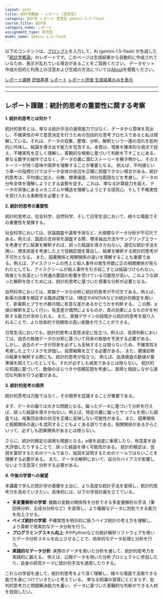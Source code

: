 ```yaml
---
layout: post
title: 統計学概論 - レポート (意見型)
category: 統計学 レポート 意見型 gemini-1.5-flash
course_title: 統計学
category_name: レポート
assignment_type: 意見型
model_name: gemini-1.5-flash
---
```


以下のコンテンツは、[プロンプト](https://github.com/takedatoshiyuki/synthetic_assignments/tree/main/generated/統計学/gemini-1.5-flash/prompt_レポート-意見型.md)を入力して、AI (gemini-1.5-flash) が生成した「[統計学概論](/contents/統計学/)」のレポートです。このページは生成結果から自動的に作成されているため、表示が乱れている場合があることをご容赦ください。
データセット作成の目的と利用上の注意および生成の方法については[About](/About)を御覧ください。

[レポート課題](../レポート課題-意見型)
[評価基準](../評価基準-意見型)
[レポート](../レポート-意見型)
[レポート評価](../レポート評価-意見型)
[生成結果のみを表示](https://github.com/takedatoshiyuki/synthetic_assignments/tree/main/generated/統計学/gemini-1.5-flash/レポート-意見型.md)
  

***
***
  
## レポート課題：統計的思考の重要性に関する考察

**1. 統計的思考とは何か？**

統計的思考とは、単なる統計手法の適用能力ではなく、データから意味を見出し、不確実性の中で意思決定を行うための包括的な思考プロセスであると私は理解している。それは、データの収集、整理、分析、解釈という一連の流れを批判的に吟味し、結論を導き出す能力を包含する。本質は、現象を確率的な視点で捉え、不確実性を正しく理解し、客観的な根拠に基づいて判断を下すことにある。  単なる数字の操作ではなく、データの裏に潜むストーリーを解き明かし、そのストーリーが持つ意味や限界を理解することが重要となる。  例えば、平均値という単一の指標だけではデータ全体の状況を正確に把握できない場合がある。統計的思考は、平均値に加え、分散、標準偏差、四分位範囲などを考慮し、データの分布全体を理解しようとする姿勢を促す。  これは、単なる計算能力を超え、データの背後にあるメカニズムや構造を理解しようとする探究心、そして不確実性を受け入れる柔軟性を必要とする。


**2. 統計的思考の重要性**

統計的思考は、社会科学、自然科学、そして日常生活において、様々な場面でその重要性を発揮する。

社会科学においては、世論調査や選挙予測など、大規模なデータ分析が不可欠である。例えば、国民の支持率を調査する際、標本抽出方法やサンプリングエラーを考慮せずに結果を解釈すれば、誤った結論を導きかねない。適切な統計手法を用い、標本誤差を考慮した上で信頼区間を算出し、結果を解釈する統計的思考が不可欠となる。  また、因果関係と相関関係の違いを理解することも重要である。例えば、アイスクリームの売上と殺人事件の発生件数に正の相関関係が見られたとしても、アイスクリームが殺人事件を引き起こすとは結論づけられない。両者とも気温という共通の要因の影響を受けている可能性が高い。このような誤った解釈を防ぐためには、統計的思考に基づいた慎重な分析が必要となる。

自然科学においては、実験データの分析に統計的思考が不可欠である。例えば、新薬の効果を検証する臨床試験では、t検定やANOVAなどの統計的検定を用いて、新薬群とプラセボ群の間に有意な差があるかどうかを判断する。  この際、p値の解釈を正しく行い、有意差が偶然によるものか、真の効果によるものかを判断する能力が求められる。  また、実験デザインの段階から統計的思考を取り入れることで、より効率的で信頼性の高い実験を行うことができる。

日常生活においても、統計的思考は意思決定に役立つ。例えば、投資判断においては、過去の株価データの分析に基づいて将来の株価を予測する必要がある。  しかし、過去のデータが将来を必ずしも反映するとは限らないため、不確実性を考慮した上でリスクを評価し、投資戦略を立てる必要がある。  また、健康診断の結果を解釈する際にも、統計的思考が役立つ。  例えば、血液検査の数値が基準値を超えていたとしても、それが必ずしも病気であるとは限らない。  統計的な知識に基づいて、数値のばらつきや信頼区間を考慮し、医師と相談しながら適切な判断を行う必要がある。


**3. 統計的思考の限界**

統計的思考は万能ではなく、その限界を認識することが重要である。

まず、データの偏りは大きな問題となる。偏ったデータに基づいて分析を行えば、誤った結論を導きかねない。例えば、特定の層に偏ったサンプルを用いた調査では、母集団全体の状況を正確に反映しない可能性がある。  また、因果関係と相関関係の違いを混同することもよくある誤りである。相関関係があるからといって、必ずしも因果関係があるとは限らない。

さらに、統計的検定の誤用も問題となる。p値を過度に重視したり、有意差を過大評価したりすることで、誤った結論を導く可能性がある。  統計的検定は、仮説を棄却するためのツールであり、仮説を証明するためのツールではないことを理解する必要がある。  また、データの解釈において、自分のバイアスが影響しないよう注意深く分析する必要がある。


**4. 今後の学習への展望**

本講義で学んだ統計学の基礎を土台に、より高度な統計手法を習得し、統計的思考力を高めていきたい。具体的には、以下の学習計画を立てている。

* **多変量解析の学習**:  複数の変数の関係性を分析できる多変量解析の手法（重回帰分析、主成分分析など）を習得し、より複雑なデータに対処できる能力を向上させる。
* **ベイズ統計の学習**:  不確実性を明示的に扱うベイズ統計の考え方を理解し、より柔軟で現実的なデータ分析を行う。
* **プログラミングスキル向上**:  RやPythonなどの統計解析ソフトウェアを用いたデータ分析スキルを向上させることで、効率的なデータ処理と分析を行う。
* **実践的なデータ分析**:  実際のデータを用いた分析を通して、統計的思考力を実践的に鍛える。  例えば、公開データを用いた分析プロジェクトに参加したり、自身の研究テーマに統計的手法を適用したりする。

これらの学習を通して、統計的思考をより深く理解し、様々な場面で活用できる能力を身につけていきたいと考えている。  単なる知識の習得にとどまらず、批判的思考力と問題解決能力を養い、データに基づいた客観的な判断ができる人材を目指したい。
